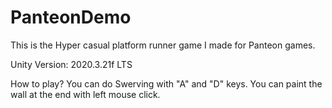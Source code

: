 # PanteonDemo
This is the Hyper casual platform runner game I made for Panteon games.

Unity Version: 2020.3.21f LTS

How to play?
  You can do Swerving with "A" and "D" keys. 
  You can paint the wall at the end with left mouse click.
 
